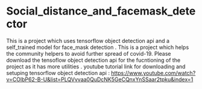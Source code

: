# Social_distance_and_facemask_detector
This is a project which uses tensorflow object detection api and a self_trained model for face_mask detection . This is a project which helps the community helpers to avoid further spread of covid-19.
Please download the tensoflow object detection api for the fucntioning of the project as it has more utilities .
youtube tutorial link for downloading and setuping tensorflow object detection api : https://www.youtube.com/watch?v=COlbP62-B-U&list=PLQVvvaa0QuDcNK5GeCQnxYnSSaar2tpku&index=1


